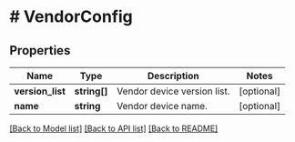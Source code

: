 # # VendorConfig

## Properties

Name | Type | Description | Notes
------------ | ------------- | ------------- | -------------
**version_list** | **string[]** | Vendor device version list. | [optional]
**name** | **string** | Vendor device name. | [optional]

[[Back to Model list]](../../README.md#models) [[Back to API list]](../../README.md#endpoints) [[Back to README]](../../README.md)
